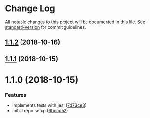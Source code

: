 # Change Log

All notable changes to this project will be documented in this file. See [standard-version](https://github.com/conventional-changelog/standard-version) for commit guidelines.

<a name="1.1.2"></a>
## [1.1.2](https://github.com/pictalk/levenshtein.js/compare/v1.1.1...v1.1.2) (2018-10-16)



<a name="1.1.1"></a>
## [1.1.1](https://github.com/pictalk/levenshtein.js/compare/v1.1.0...v1.1.1) (2018-10-15)



<a name="1.1.0"></a>
# 1.1.0 (2018-10-15)


### Features

* implements tests with jest ([7d73ce3](https://github.com/pictalk/levenshtein.js/commit/7d73ce3))
* initial repo setup ([6bccd52](https://github.com/pictalk/levenshtein.js/commit/6bccd52))
